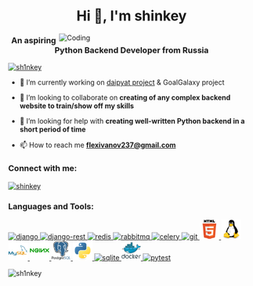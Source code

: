 <h1 align="center">Hi 👋, I'm shinkey</h1>
<img align="right" alt="Coding" width="400" src="https://media.tenor.com/Lrjw1uJ_wAkAAAAd/futaba-persona.gif">
<h3 align="center">An aspiring Python Backend Developer from Russia</h3>

<p align="left"> <a href="https://github.com/ryo-ma/github-profile-trophy"><img src="https://github-profile-trophy.vercel.app/?username=sh1nkey" alt="sh1nkey" /></a> </p>

- 🔭 I’m currently working on [daipyat project](https://daipyat.ru/) & GoalGalaxy project

- 👯 I’m looking to collaborate on **creating of any complex backend website to train/show off my skills**

- 🤝 I’m looking for help with **creating well-written Python backend in a short period of time**

- 📫 How to reach me **flexivanov237@gmail.com**


<h3 align="left">Connect with me:</h3>
<p align="left">
<a href="https://www.youtube.com/channel/UCNEbbbx4bY-E7ymVSnKm1PQ" target="blank"><img align="center" src="https://raw.githubusercontent.com/rahuldkjain/github-profile-readme-generator/master/src/images/icons/Social/youtube.svg" alt="shinkey" height="30" width="40" /></a>
</p>




<h3 align="left">Languages and Tools:</h3>
<p align="left"> <a href="https://www.djangoproject.com/" target="_blank" rel="noreferrer"> <img src="https://cdn.worldvectorlogo.com/logos/django.svg" alt="django" width="40" height="40"/> </a> <a href="https://www.django-rest-framework.org/" target="_blank" rel="noreferrer"> <img src="https://www.django-rest-framework.org/img/logo.png" alt="django-rest" width="40" height="40"/> </a> <a href="https://redis.io/docs/" target="_blank" rel="noreferrer"> <img src="https://upload.wikimedia.org/wikipedia/en/thumb/6/6b/Redis_Logo.svg/1200px-Redis_Logo.svg.png" alt="redis" width="40" height="40"/> </a><a href="https://www.rabbitmq.com/" target="_blank" rel="noreferrer"> <img src="https://www.rabbitmq.com/img/logo-rabbitmq.svg" alt="rabbitmq" width="40" height="40"/> </a><a href="https://docs.celeryq.dev/en/stable/" target="_blank" rel="noreferrer"> <img src="https://docs.celeryq.dev/en/stable/_static/celery_512.png" alt="celery" width="40" height="40"/> </a><a href="https://git-scm.com/" target="_blank" rel="noreferrer"> <img src="https://www.vectorlogo.zone/logos/git-scm/git-scm-icon.svg" alt="git" width="40" height="40"/> </a> <a href="https://www.w3.org/html/" target="_blank" rel="noreferrer"> <img src="https://raw.githubusercontent.com/devicons/devicon/master/icons/html5/html5-original-wordmark.svg" alt="html5" width="40" height="40"/> </a> <a href="https://www.linux.org/" target="_blank" rel="noreferrer"> <img src="https://raw.githubusercontent.com/devicons/devicon/master/icons/linux/linux-original.svg" alt="linux" width="40" height="40"/> </a> <a href="https://www.mysql.com/" target="_blank" rel="noreferrer"> <img src="https://raw.githubusercontent.com/devicons/devicon/master/icons/mysql/mysql-original-wordmark.svg" alt="mysql" width="40" height="40"/> </a> <a href="https://www.nginx.com" target="_blank" rel="noreferrer"> <img src="https://raw.githubusercontent.com/devicons/devicon/master/icons/nginx/nginx-original.svg" alt="nginx" width="40" height="40"/> </a> <a href="https://www.postgresql.org" target="_blank" rel="noreferrer"> <img src="https://raw.githubusercontent.com/devicons/devicon/master/icons/postgresql/postgresql-original-wordmark.svg" alt="postgresql" width="40" height="40"/> </a> <a href="https://www.python.org" target="_blank" rel="noreferrer"> <img src="https://raw.githubusercontent.com/devicons/devicon/master/icons/python/python-original.svg" alt="python" width="40" height="40"/> </a> <a href="https://www.sqlite.org/" target="_blank" rel="noreferrer"> <img src="https://www.vectorlogo.zone/logos/sqlite/sqlite-icon.svg" alt="sqlite" width="40" height="40"/> </a> <a href="https://www.docker.com/" target="_blank" rel="noreferrer"> <img src="https://raw.githubusercontent.com/devicons/devicon/master/icons/docker/docker-original-wordmark.svg" alt="docker" width="40" height="40"/>  </a> <a href="https://pytest.org/" target="_blank" rel="noreferrer"> <img src="https://docs.pytest.org/en/7.4.x/_static/pytest_logo_curves.svg" alt="pytest" width="40" height="40"/> </a>

<p><img align="center" src="https://github-readme-streak-stats.herokuapp.com/?user=sh1nkey&" alt="sh1nkey" /></p>
